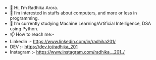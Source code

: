 - 👋 Hi, I’m Radhika Arora.
- 👀 I’m interested in stuffs about computers, and more or less in programming.
- 🌱 I’m currently studying Machine Learning/Artificial Intelligence, DSA using Python.
- 📫 How to reach me:-
- Linkedin :- https://www.linkedin.com/in/radhika201/
- DEV :- https://dev.to/radhika_201
- Instagram :- https://www.instagram.com/radhika._.201_/



<!---
radhika-020/radhika-020 is a ✨ special ✨ repository because its `README.md` (this file) appears on your GitHub profile.
You can click the Preview link to take a look at your changes.
--->
